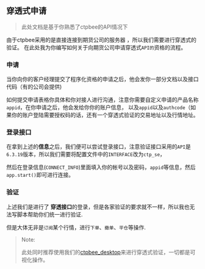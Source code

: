 ## 穿透式申请
> 此处文档是基于你熟悉了ctpbee的API情况下

由于ctpbee采用的是直接连接到期货公司的服务器 ，所以我们需要进行穿透式的验证。
在此处我为你编写如何关于向期货公司申请穿透式`API的`资格的流程。

### 申请

当你向你的客户经理提交了程序化资格的申请之后，他会发你一部分文档以及接口代码（有的公司会提供)

如何提交申请表格你具体和你对接人进行沟通，注意你需要自定义申请的产品名称`appid`，在你申请之后，他会发给你你的账户信息，
以及`appid`以及`authcode`（如果你的账户登陆需要授权码的话，还有一个穿透式验证的交易地址以及行情地址。

### 登录接口

在拿到上述的**信息**之后，我们便可以尝试登录接口，注意验证接口采用的`API`是`6.3.19`版本，所以我们需要将配置文件中的`INTERFACE`改为`ctp_se`，

然后在登录信息(`CONNECT_INFO`)里面填入你的帐号以及密码，`appid`等信息，然后`app.start()`即可进行连接。

### 验证

上述我们是进行了 **穿透接口**的登录，但是各家验证的要求就不一样，所以我也无法写脚本帮助你们统一进行验证.
 
但是大体无非是`订阅`某个行情，进行`下单`、`撤单`、`平仓`等操作.


> Note:
>
>    此处同时推荐使用我们的[ctpbee_desktop](https://github.com/ctpbee/ctpnee_desktop)来进行穿透式验证，一切都是可视化操作。
